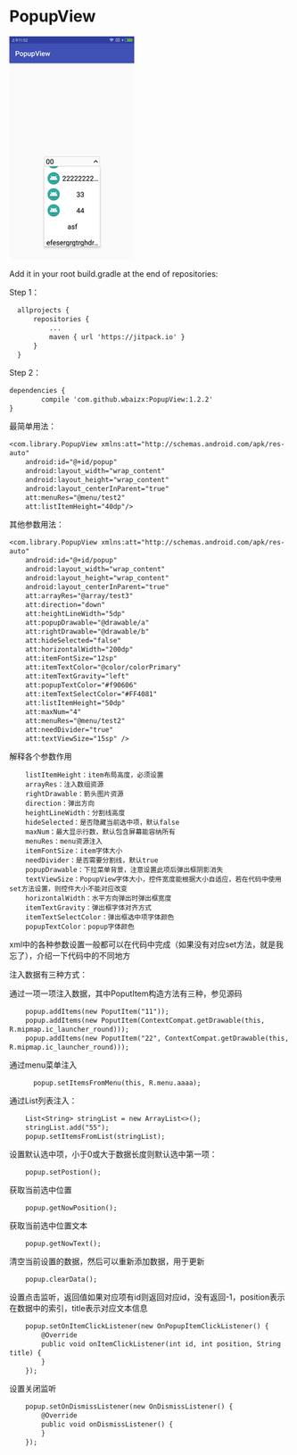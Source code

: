# PopupView

![image](https://github.com/wbaizx/PopupView/raw/master/inmg.png)


Add it in your root build.gradle at the end of repositories:

Step 1：

	  allprojects {
		  repositories {
			  ...
			  maven { url 'https://jitpack.io' }
		  }
	  }

Step 2：

	dependencies {
	        compile 'com.github.wbaizx:PopupView:1.2.2'
	}


最简单用法：

    <com.library.PopupView xmlns:att="http://schemas.android.com/apk/res-auto"
        android:id="@+id/popup"
        android:layout_width="wrap_content"
        android:layout_height="wrap_content"
        android:layout_centerInParent="true"
        att:menuRes="@menu/test2"
        att:listItemHeight="40dp"/>


其他参数用法：

    <com.library.PopupView xmlns:att="http://schemas.android.com/apk/res-auto"
        android:id="@+id/popup"
        android:layout_width="wrap_content"
        android:layout_height="wrap_content"
        android:layout_centerInParent="true"
        att:arrayRes="@array/test3"
        att:direction="down"
        att:heightLineWidth="5dp"
        att:popupDrawable="@drawable/a"
        att:rightDrawable="@drawable/b"
        att:hideSelected="false"
        att:horizontalWidth="200dp"
        att:itemFontSize="12sp"
        att:itemTextColor="@color/colorPrimary"
        att:itemTextGravity="left"
        att:popupTextColor="#f90606"
        att:itemTextSelectColor="#FF4081"
        att:listItemHeight="50dp"
        att:maxNum="4"
        att:menuRes="@menu/test2"
        att:needDivider="true"
        att:textViewSize="15sp" />


  解释各个参数作用

        listItemHeight：item布局高度，必须设置
        arrayRes：注入数组资源
        rightDrawable：箭头图片资源
        direction：弹出方向
        heightLineWidth：分割线高度
        hideSelected：是否隐藏当前选中项，默认false
        maxNum：最大显示行数，默认包含屏幕能容纳所有
        menuRes：menu资源注入
        itemFontSize：item字体大小
        needDivider：是否需要分割线，默认true
        popupDrawable：下拉菜单背景，注意设置此项后弹出框阴影消失
        textViewSize：PopupView字体大小，控件宽度能根据大小自适应，若在代码中使用set方法设置，则控件大小不能对应改变
        horizontalWidth：水平方向弹出时弹出框宽度
        itemTextGravity：弹出框字体对齐方式
        itemTextSelectColor：弹出框选中项字体颜色
        popupTextColor：popup字体颜色

  xml中的各种参数设置一般都可以在代码中完成（如果没有对应set方法，就是我忘了），介绍一下代码中的不同地方

  注入数据有三种方式：

  通过一项一项注入数据，其中PoputItem构造方法有三种，参见源码
  
        popup.addItems(new PoputItem("11"));
        popup.addItems(new PoputItem(ContextCompat.getDrawable(this, R.mipmap.ic_launcher_round)));
        popup.addItems(new PoputItem("22", ContextCompat.getDrawable(this, R.mipmap.ic_launcher_round)));
        
  通过menu菜单注入
  
          popup.setItemsFromMenu(this, R.menu.aaaa);
          
  通过List<String>列表注入：
  
        List<String> stringList = new ArrayList<>();
        stringList.add("55");
        popup.setItemsFromList(stringList);
        
  设置默认选中项，小于0或大于数据长度则默认选中第一项：
  
        popup.setPostion();
        
  获取当前选中位置

        popup.getNowPosition();

  获取当前选中位置文本

        popup.getNowText();


  清空当前设置的数据，然后可以重新添加数据，用于更新

        popup.clearData();

  设置点击监听，返回值如果对应项有id则返回对应id，没有返回-1，position表示在数据中的索引，title表示对应文本信息

        popup.setOnItemClickListener(new OnPopupItemClickListener() {
            @Override
            public void onItemClickListener(int id, int position, String title) {
            }
        });
        
  设置关闭监听
  
        popup.setOnDismissListener(new OnDismissListener() {
            @Override
            public void onDismissListener() {
            }
        });
